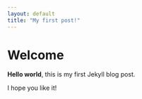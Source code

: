 ```yaml
---
layout: default
title: "My first post!"
---
```


# Welcome

**Hello world**, this is my first Jekyll blog post.

I hope you like it!
